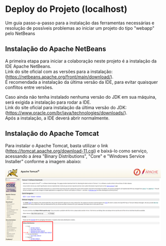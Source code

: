 # Deploy do Projeto (localhost)
Um guia passo-a-passo para a instalação das ferramentas necessárias e resolução de possíveis problemas ao iniciar um projeto do tipo "webapp" pelo NetBeans

## Instalação do Apache NetBeans

A primeira etapa para iniciar a colaboração neste projeto é a instalação da IDE Apache NetBeans.  
Link do site oficial com as versões para a instalação: (https://netbeans.apache.org/front/main/download/).  
É recomendada a instalação da última versão da IDE, para evitar quaisquer conflitos entre versões.  

Caso ainda não tenha instalado nenhuma versão do JDK em sua máquina, será exigida a instalação para rodar a IDE.  
Link do site oficial para instalação da última versão do JDK: (https://www.oracle.com/br/java/technologies/downloads/).  
Após a instalação, a IDE deverá abrir normalmente.  

## Instalação do Apache Tomcat

Para instalar o Apache Tomcat, basta utilizar o link (https://tomcat.apache.org/download-11.cgi) e baixá-lo como serviço, acessando a área "Binary Distributions", "Core" e "Windows Service Installer" conforme a imagem abaixo:

<img src="Assets/img/image1.png">
